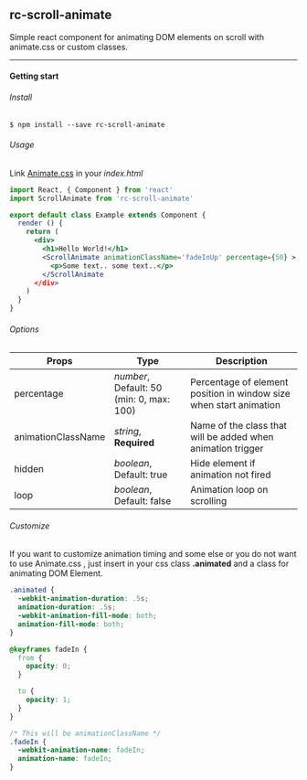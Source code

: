 ## rc-scroll-animate
Simple react component for animating DOM elements on scroll with animate.css or custom classes.
___
#### Getting start
###### Install
```
$ npm install --save rc-scroll-animate
```
###### Usage
Link [Animate.css](https://github.com/daneden/animate.css) in your *index.html*

```jsx
import React, { Component } from 'react'
import ScrollAnimate from 'rc-scroll-animate'

export default class Example extends Component {
  render () {
    return (
      <div>
        <h1>Hello World!</h1>
        <ScrollAnimate animationClassName='fadeInUp' percentage={50} >
          <p>Some text.. some text..</p>
        </ScrollAnimate
      </div>
    )
  }
}
```
###### Options
|Props|Type|Description|
|---|---|---|
| percentage  |*number*, Default: 50 (min: 0, max: 100)| Percentage of element position in window size when start animation |
| animationClassName |  *string*, **Required**  | Name of the class that will be added when animation trigger |
| hidden | *boolean*, Default: true | Hide element if animation not fired |
| loop | *boolean*, Default: false | Animation loop on scrolling |

###### Customize
If you want to customize animation timing and some else or you do not want to use Animate.css , just insert in your css class **.animated**
and a class for animating DOM Element.
```css
.animated {
  -webkit-animation-duration: .5s;
  animation-duration: .5s;
  -webkit-animation-fill-mode: both;
  animation-fill-mode: both;
}

@keyframes fadeIn {
  from {
    opacity: 0;
  }

  to {
    opacity: 1;
  }
}

/* This will be animationClassName */
.fadeIn {
  -webkit-animation-name: fadeIn;
  animation-name: fadeIn;
}
```
